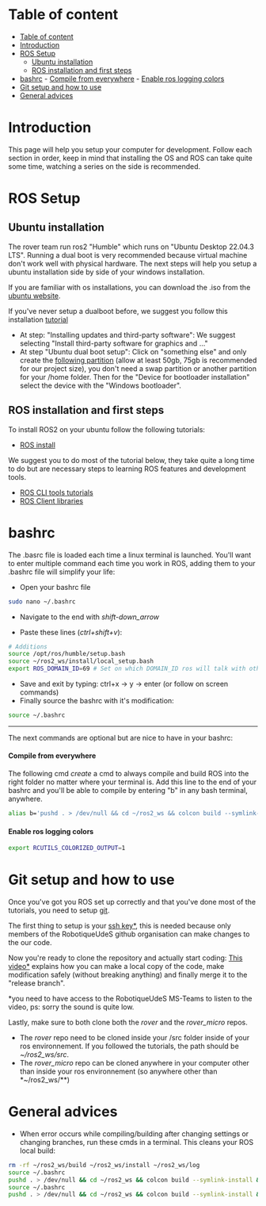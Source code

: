 # Table of content

- [Table of content](#table-of-content)
- [Introduction](#introduction)
- [ROS Setup](#ros-setup)
  - [Ubuntu installation](#ubuntu-installation)
  - [ROS installation and first steps](#ros-installation-and-first-steps)
- [bashrc](#bashrc) - [Compile from everywhere](#compile-from-everywhere) - [Enable ros logging colors](#enable-ros-logging-colors)
- [Git setup and how to use](#git-setup-and-how-to-use)
- [General advices](#general-advices)

# Introduction

This page will help you setup your computer for development. Follow each section in order, keep in mind that installing the OS and ROS can take quite some time, watching a series on the side is recommended.

# ROS Setup

## Ubuntu installation

The rover team run ros2 "Humble" which runs on "Ubuntu Desktop 22.04.3 LTS". Running a dual boot is very recommended because virtual machine don't work well with physical hardware. The next steps will help you setup a ubuntu installation side by side of your windows installation.

If you are familiar with os installations, you can download the .iso from the [ubuntu website](https://ubuntu.com/download/desktop).

If you've never setup a dualboot before, we suggest you follow this installation [tutorial](https://medium.com/linuxforeveryone/how-to-install-ubuntu-20-04-and-dual-boot-alongside-windows-10-323a85271a73)

- At step: "Installing updates and third-party software": We suggest selecting "Install third-party software for graphics and ..."
- At step "Ubuntu dual boot setup": Click on "something else" and only create the [following partition](https://miro.medium.com/v2/resize:fit:720/format:webp/1*NHz494_x-btfTl4tnm0Muw.png) (allow at least 50gb, 75gb is recommended for our project size), you don't need a swap partition or another partition for your /home folder. Then for the "Device for bootloader installation" select the device with the "Windows bootloader".

## ROS installation and first steps

To install ROS2 on your ubuntu follow the following tutorials:

- [ROS install](https://docs.ros.org/en/humble/Installation/Ubuntu-Install-Debians.html)

We suggest you to do most of the tutorial below, they take quite a long time to do but are necessary steps to learning ROS features and development tools.

- [ROS CLI tools tutorials](https://docs.ros.org/en/humble/Tutorials/Beginner-CLI-Tools.html)
- [ROS Client libraries](https://docs.ros.org/en/humble/Tutorials/Beginner-Client-Libraries.html)

# bashrc

The .basrc file is loaded each time a linux terminal is launched. You'll want to enter multiple command each time you work in ROS, adding them to your .bashrc file will simplify your life:

- Open your bashrc file

```bash
sudo nano ~/.bashrc
```

- Navigate to the end with _shift-down_arrow_

- Paste these lines (_ctrl+shift+v_):

```bash
# Additions
source /opt/ros/humble/setup.bash
source ~/ros2_ws/install/local_setup.bash
export ROS_DOMAIN_ID=69 # Set on which DOMAIN_ID ros will talk with other computer, all our computer are set on 69
```

- Save and exit by typing: ctrl+x -> y -> enter (or follow on screen commands)
- Finally source the bashrc with it's modification:

```bash
source ~/.bashrc
```

---

The next commands are optional but are nice to have in your bashrc:

#### Compile from everywhere

The following cmd _create_ a cmd to always compile and build ROS into the right folder no matter where your terminal is. Add this line to the end of your bashrc and you'll be able to compile by entering "b" in any bash terminal, anywhere.

```bash
alias b='pushd . > /dev/null && cd ~/ros2_ws && colcon build --symlink-install && popd > /dev/null'
```

#### Enable ros logging colors

```bash
export RCUTILS_COLORIZED_OUTPUT=1
```

# Git setup and how to use

Once you've got you ROS set up correctly and that you've done most of the tutorials, you need to setup [git](https://git-scm.com/).

The first thing to setup is your [ssh key\*](https://usherbrooke.sharepoint.com/:v:/r/sites/Robotique-UdeS/Documents%20partages/Rover%20-%20G%C3%A9n%C3%A9ral/Tutoriel%20nouveaux/Setup%20ssh%20key.mkv?csf=1&web=1&e=Nlbyax), this is needed because only members of the RobotiqueUdeS github organisation can make changes to the our code.

Now you're ready to clone the repository and actually start coding: [This video\*](https://usherbrooke.sharepoint.com/:v:/r/sites/Robotique-UdeS/Documents%20partages/Rover%20-%20G%C3%A9n%C3%A9ral/Tutoriel%20nouveaux/Comment%20utiliser%20git%20ish.mkv?csf=1&web=1&e=d0ssRe) explains how you can make a local copy of the code, make modification safely (without breaking anything) and finally merge it to the "release branch".

\*you need to have access to the RobotiqueUdeS MS-Teams to listen to the video, ps: sorry the sound is quite low.

Lastly, make sure to both clone both the _rover_ and the _rover_micro_ repos.

- The _rover_ repo need to be cloned inside your /src folder inside of your ros environnement. If you followed the tutorials, the path should be _~/ros2_ws/src_.
- The _rover_micro_ repo can be cloned anywhere in your computer other than inside your ros environnement (so anywhere other than \*~/ros2_ws/\*\*)

# General advices

- When error occurs while compiling/building after changing settings or changing branches, run these cmds in a terminal. This cleans your ROS local build:

```bash
rm -rf ~/ros2_ws/build ~/ros2_ws/install ~/ros2_ws/log
source ~/.bashrc
pushd . > /dev/null && cd ~/ros2_ws && colcon build --symlink-install && popd > /dev/null
source ~/.bashrc
pushd . > /dev/null && cd ~/ros2_ws && colcon build --symlink-install && popd > /dev/null
```
